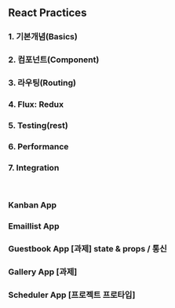 ## React Practices

### 1.  기본개념(Basics)
### 2.  컴포넌트(Component)
### 3.  라우팅(Routing)
### 4.  Flux: Redux
### 5.  Testing(rest)
### 6.  Performance
### 7. Integration

<br>

### Kanban App
### Emaillist App
### Guestbook App    [과제] state & props / 통신
### Gallery App      [과제]
### Scheduler App    [프로젝트 프로타입]